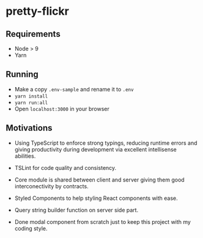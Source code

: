 # pretty-flickr

## Requirements

* Node > 9
* Yarn

## Running

* Make a copy `.env-sample` and rename it to `.env`
* `yarn install`
* `yarn run:all`
* Open `localhost:3000` in your browser

## Motivations

* Using TypeScript to enforce strong typings, reducing runtime errors and giving productivity during development via excellent intellisense abilities.

* TSLint for code quality and consistency.

* Core module is shared between client and server giving them good interconectivity by contracts.

* Styled Components to help styling React components with ease.

* Query string builder function on server side part.

* Done modal component from scratch just to keep this project with my coding style.
